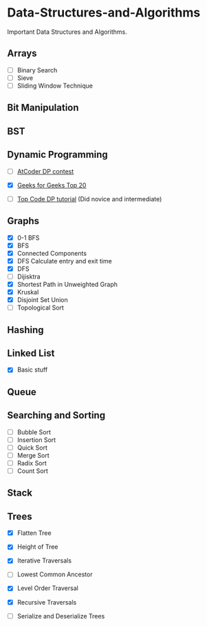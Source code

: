 # Data-Structures-and-Algorithms

Important Data Structures and Algorithms.

## Arrays

- [ ] Binary Search
- [ ] Sieve
- [ ] Sliding Window Technique

## Bit Manipulation

## BST


## Dynamic Programming

- [ ] [AtCoder DP contest](https://atcoder.jp/contests/dp/tasks)

- [x] [Geeks for Geeks Top 20](https://www.geeksforgeeks.org/top-20-dynamic-programming-interview-questions/)

- [ ] [Top Code DP tutorial](https://www.topcoder.com/community/competitive-programming/tutorials/dynamic-programming-from-novice-to-advanced/) (Did novice and intermediate)

## Graphs

- [x] 0-1 BFS
- [x] BFS
- [x] Connected Components
- [x] DFS Calculate entry and exit time
- [x] DFS
- [ ] Dijisktra
- [x] Shortest Path in Unweighted Graph
- [x] Kruskal
- [x] Disjoint Set Union
- [ ] Topological Sort

## Hashing

## Linked List

- [x] Basic stuff 

## Queue

## Searching and Sorting

- [ ] Bubble Sort
- [ ] Insertion Sort
- [ ] Quick Sort
- [ ] Merge Sort
- [ ] Radix Sort
- [ ] Count Sort

## Stack



## Trees

- [x] Flatten Tree
- [x] Height of Tree
- [x] Iterative Traversals
- [ ] Lowest Common Ancestor
- [x] Level Order Traversal
- [x] Recursive Traversals
- [ ] Serialize and Deserialize Trees








